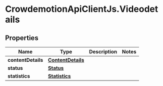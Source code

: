 # CrowdemotionApiClientJs.Videodetails

## Properties
Name | Type | Description | Notes
------------ | ------------- | ------------- | -------------
**contentDetails** | [**ContentDetails**](ContentDetails.md) |  | 
**status** | [**Status**](Status.md) |  | 
**statistics** | [**Statistics**](Statistics.md) |  | 


